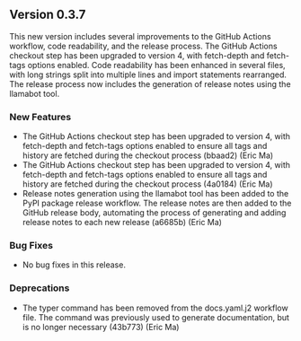 ## Version 0.3.7

This new version includes several improvements to the GitHub Actions workflow, code readability, and the release process. The GitHub Actions checkout step has been upgraded to version 4, with fetch-depth and fetch-tags options enabled. Code readability has been enhanced in several files, with long strings split into multiple lines and import statements rearranged. The release process now includes the generation of release notes using the llamabot tool.

### New Features

- The GitHub Actions checkout step has been upgraded to version 4, with fetch-depth and fetch-tags options enabled to ensure all tags and history are fetched during the checkout process (bbaad2) (Eric Ma)
- The GitHub Actions checkout step has been upgraded to version 4, with fetch-depth and fetch-tags options enabled to ensure all tags and history are fetched during the checkout process (4a0184) (Eric Ma)
- Release notes generation using the llamabot tool has been added to the PyPI package release workflow. The release notes are then added to the GitHub release body, automating the process of generating and adding release notes to each new release (a6685b) (Eric Ma)

### Bug Fixes

- No bug fixes in this release.

### Deprecations

- The typer command has been removed from the docs.yaml.j2 workflow file. The command was previously used to generate documentation, but is no longer necessary (43b773) (Eric Ma)
